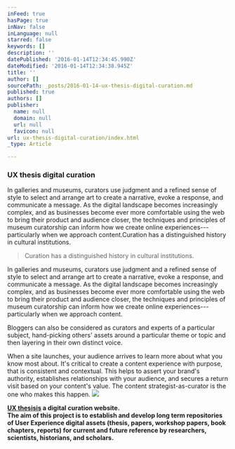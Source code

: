 ```yaml
---
inFeed: true
hasPage: true
inNav: false
inLanguage: null
starred: false
keywords: []
description: ''
datePublished: '2016-01-14T12:34:45.990Z'
dateModified: '2016-01-14T12:34:38.945Z'
title: ''
author: []
sourcePath: _posts/2016-01-14-ux-thesis-digital-curation.md
published: true
authors: []
publisher:
  name: null
  domain: null
  url: null
  favicon: null
url: ux-thesis-digital-curation/index.html
_type: Article

---
```

### UX thesis digital curation

In galleries and museums, curators use judgment and a refined sense of style to select and arrange art to create a narrative, evoke a response, and communicate a message. As the digital landscape becomes increasingly complex, and as businesses become ever more comfortable using the web to bring their product and audience closer, the techniques and principles of museum curatorship can inform how we create online experiences---particularly when we approach content.Curation has a distinguished history in cultural institutions.

> Curation has a distinguished history in cultural institutions.

In galleries and museums, curators use judgment and a refined sense of style to select and arrange art to create a narrative, evoke a response, and communicate a message. As the digital landscape becomes increasingly complex, and as businesses become ever more comfortable using the web to bring their product and audience closer, the techniques and principles of museum curatorship can inform how we create online experiences---particularly when we approach content.

Bloggers can also be considered as curators and experts of a particular subject, hand-picking others' assets around a particular theme or topic and then layering in their own distinct voice.

When a site launches, your audience arrives to learn more about what you know most about. It's critical to create a content experience with purpose, that is consistent and contextual. This helps to assert your brand's authority, establishes relationships with your audience, and secures a return visit based on your content's value. The content strategist-as-curator is the one who makes this happen.
![](https://the-grid-user-content.s3-us-west-2.amazonaws.com/171b678e-6c39-4742-be36-7147443f3da3.jpg)

**[UX thesisis][0] a digital curation website.  
The aim of this project is to establish and develop long term repositories of User Experience digital assets (thesis, papers, workshop papers, book chapters, reports) for current and future reference by researchers, scientists, historians, and scholars.**

[0]: www.uxthesis.com